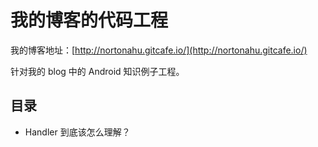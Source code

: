 我的博客的代码工程
========================

我的博客地址：[http://nortonahu.gitcafe.io/](http://nortonahu.gitcafe.io/)

针对我的 blog 中的 Android 知识例子工程。

## 目录

* Handler 到底该怎么理解？
